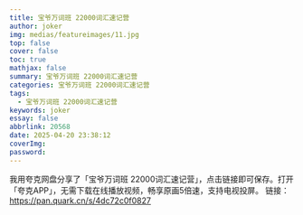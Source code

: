 ```yaml
---
title: 宝爷万词班 22000词汇速记营
author: joker
img: medias/featureimages/11.jpg
top: false
cover: false
toc: true
mathjax: false
summary: 宝爷万词班 22000词汇速记营
categories: 宝爷万词班 22000词汇速记营
tags:
  - 宝爷万词班 22000词汇速记营
keywords: joker
essay: false
abbrlink: 20568
date: 2025-04-20 23:38:12
coverImg:
password:
---
```


我用夸克网盘分享了「宝爷万词班 22000词汇速记营」，点击链接即可保存。打开「夸克APP」，无需下载在线播放视频，畅享原画5倍速，支持电视投屏。
链接：https://pan.quark.cn/s/4dc72c0f0827
